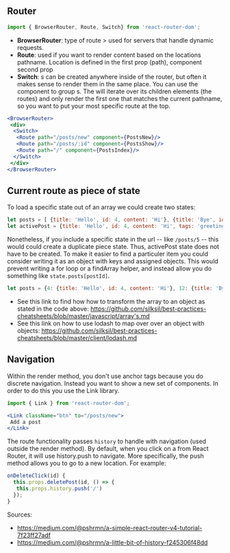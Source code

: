  ## Router
 ```jsx 
import { BrowserRouter, Route, Switch} from 'react-router-dom';
 ```
- **BrowserRouter**: type of route > used for servers that handle dynamic requests.
- **Route**: used if you want to render content based on the locations pathname. Location is defined in the first prop (path), component second prop
- **Switch**: <Route>s can be created anywhere inside of the router, but often it makes sense to render them in the same place. You can use the<Switch> component to group <Route>s. The <Switch> will iterate over its children elements (the routes) and only render the first one that matches the current pathname, so you want to put your most specific route at the top.
```jsx
<BrowserRouter>
 <div>
  <Switch>
   <Route path="/posts/new" component={PostsNew}/>
   <Route path="/posts/:id" component={PostsShow}/>
   <Route path="/" component={PostsIndex}/>
  </Switch>
 </div>
</BrowserRouter>
```
 
## Current route as piece of state
To load a specific state out of an array we could create two states:
```js
let posts = [ {title: 'Hello', id: 4, content: 'Hi'}, {title: 'Bye', id: 12, content: 'Bye'}];
let activePost = {title: 'Hello', id: 4, content: 'Hi', tags: 'greetings'};
```
Nonetheless, if you include a specific state in the url -- like `/posts/5` -- this would could create a duplicate piece state. Thus, activePost state does not have to be created. To make it easier to find a particuler item you could consider writing it as an object with keys and assigned objects. This would prevent writing a for loop or a findArray helper, and instead allow you do something like `state.posts[postId]`. 
```javascript
let posts = {4: {title: 'Hello', id: 4, content: 'Hi'}, 12: {title: 'Bye', id: 12, content: 'Bye'}};
```
- See this link to find how how to transform the array to an object as stated in the code above: https://github.com/silksil/best-practices-cheatsheets/blob/master/javascript/array's.md
- See this link on how to use lodash to map over over an object with objects: https://github.com/silksil/best-practices-cheatsheets/blob/master/client/lodash.md

## Navigation
Within the render method, you don't use anchor tags because you do discrete navigation. Instead you want to show a new set of components. In order to do this you use the Link library.
```jsx
import { Link } from 'react-router-dom';
```

```jsx
<Link className="btn" to="/posts/new">
 Add a post
</Link>
```

The route functionality passes `history` to handle with navigation (used outside the render method). By default, when you click on a <Link> from React Router, it will use history.push to navigate. More specifically, the push method allows you to go to a new location. For example:
 
```jsx
onDeleteClick(id) {
  this.props.deletePost(id, () => {
   this.props.history.push('/')
  });
}
```
Sources:
- https://medium.com/@pshrmn/a-simple-react-router-v4-tutorial-7f23ff27adf
- https://medium.com/@pshrmn/a-little-bit-of-history-f245306f48dd
